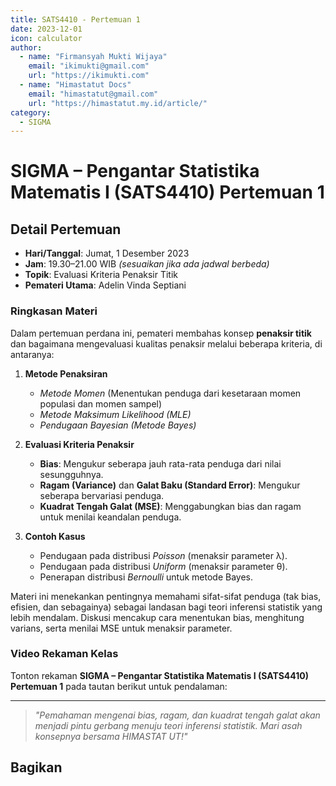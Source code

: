 ```yaml
--- 
title: SATS4410 - Pertemuan 1
date: 2023-12-01
icon: calculator
author:
  - name: "Firmansyah Mukti Wijaya"
    email: "ikimukti@gmail.com"
    url: "https://ikimukti.com"
  - name: "Himastatut Docs"
    email: "himastatut@gmail.com"
    url: "https://himastatut.my.id/article/"
category:
  - SIGMA
--- 
```


# SIGMA – Pengantar Statistika Matematis I (SATS4410) Pertemuan 1

## Detail Pertemuan

- **Hari/Tanggal**: Jumat, 1 Desember 2023  
- **Jam**: 19.30–21.00 WIB *(sesuaikan jika ada jadwal berbeda)*  
- **Topik**: Evaluasi Kriteria Penaksir Titik  
- **Pemateri Utama**: Adelin Vinda Septiani

### Ringkasan Materi

Dalam pertemuan perdana ini, pemateri membahas konsep **penaksir titik** dan bagaimana mengevaluasi kualitas penaksir melalui beberapa kriteria, di antaranya:

1. **Metode Penaksiran**  
   - *Metode Momen* (Menentukan penduga dari kesetaraan momen populasi dan momen sampel)  
   - *Metode Maksimum Likelihood (MLE)*  
   - *Pendugaan Bayesian (Metode Bayes)*  

2. **Evaluasi Kriteria Penaksir**  
   - **Bias**: Mengukur seberapa jauh rata-rata penduga dari nilai sesungguhnya.  
   - **Ragam (Variance)** dan **Galat Baku (Standard Error)**: Mengukur seberapa bervariasi penduga.  
   - **Kuadrat Tengah Galat (MSE)**: Menggabungkan bias dan ragam untuk menilai keandalan penduga.  

3. **Contoh Kasus**  
   - Pendugaan pada distribusi *Poisson* (menaksir parameter λ).  
   - Pendugaan pada distribusi *Uniform* (menaksir parameter θ).  
   - Penerapan distribusi *Bernoulli* untuk metode Bayes.  

Materi ini menekankan pentingnya memahami sifat-sifat penduga (tak bias, efisien, dan sebagainya) sebagai landasan bagi teori inferensi statistik yang lebih mendalam. Diskusi mencakup cara menentukan bias, menghitung varians, serta menilai MSE untuk menaksir parameter.

### Video Rekaman Kelas

Tonton rekaman **SIGMA – Pengantar Statistika Matematis I (SATS4410) Pertemuan 1** pada tautan berikut untuk pendalaman:

<VidStack
  src="https://www.youtube.com/watch?v=2QrOOk-wScU"
  title="SIGMA - Pengantar Statistika Matematis I (SATS4410) Pertemuan 1"
/>

--- 

> *"Pemahaman mengenai bias, ragam, dan kuadrat tengah galat akan menjadi pintu gerbang menuju teori inferensi statistik. Mari asah konsepnya bersama HIMASTAT UT!"*


## Bagikan
<Share colorful />
<GitContributors />
<GitChangelog />